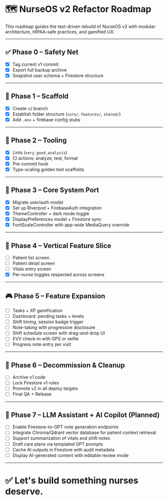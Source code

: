 # 🗺️ NurseOS v2 Refactor Roadmap

This roadmap guides the test-driven rebuild of NurseOS v2 with modular architecture, HIPAA-safe practices, and gamified UX.

---

## ✅ Phase 0 – Safety Net

- [x] Tag current v1 commit
- [x] Export full backup archive
- [x] Snapshot user schema + Firestore structure

---

## 🧱 Phase 1 – Scaffold

- [x] Create `v2` branch
- [x] Establish folder structure (`core/`, `features/`, `shared/`)
- [x] Add `.env` + firebase config stubs

---

## 🧪 Phase 2 – Tooling

- [x] Lints (`very_good_analysis`)
- [x] CI actions: analyze, test, format
- [x] Pre-commit hook
- [x] Type-scaling golden test scaffolds

---

## 🚀 Phase 3 – Core System Port

- [x] Migrate user/auth model
- [x] Set up Riverpod + FirebaseAuth integration
- [x] ThemeController + dark mode toggle
- [x] DisplayPreferences model + Firestore sync
- [x] FontScaleController with app-wide MediaQuery override

---

## 🔁 Phase 4 – Vertical Feature Slice

- [ ] Patient list screen
- [ ] Patient detail screen
- [ ] Vitals entry screen
- [x] Per-nurse toggles respected across screens

---

## 🎮 Phase 5 – Feature Expansion

- [ ] Tasks + XP gamification
- [ ] Dashboard: pending tasks + levels
- [ ] Shift timing, session badge trigger
- [ ] Note-taking with progressive disclosure
- [ ] Shift schedule screen with drag-and-drop UI
- [ ] EVV check-in with GPS or selfie
- [ ] Progress note entry per visit

---

## 🧼 Phase 6 – Decommission & Cleanup

- [ ] Archive v1 code
- [ ] Lock Firestore v1 rules
- [ ] Promote v2 in all deploy targets
- [ ] Final QA + Release

---

## 🤖 Phase 7 – LLM Assistant + AI Copilot (Planned)

- [ ] Enable Firestore-to-GPT note generation endpoints
- [ ] Integrate Chroma/Qdrant vector database for patient context retrieval
- [ ] Support summarization of vitals and shift notes
- [ ] Draft care plans via templated GPT prompts
- [ ] Cache AI outputs in Firestore with audit metadata
- [ ] Display AI-generated content with editable review mode

---

# ✅ Let's build something nurses deserve.
